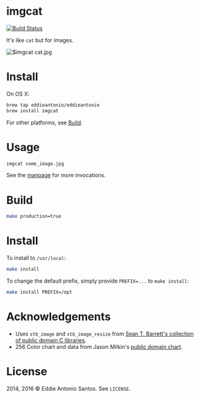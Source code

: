 # imgcat

[![Build Status](https://travis-ci.org/eddieantonio/imgcat.svg?branch=master)](https://travis-ci.org/eddieantonio/imgcat)

It's like `cat` but for images.

![$imgcat cat.jpg](http://eddieantonio.ca/imgcat/assets/8dc8c1cde5.png)

# Install

On OS X:

```sh
brew tap eddieantonio/eddieantonio
brew install imgcat
```

For other platforms, see [Build](#Build).

# Usage

```sh
imgcat some_image.jpg
```

See the [manpage](./doc/imgcat.1.md) for more invocations.

# Build

```sh
make production=true
```

# Install

To install to `/usr/local`:

```sh
make install
```

To change the default prefix, simply provide `PREFIX=...`
to `make install`:

```sh
make install PREFIX=/opt
```

# Acknowledgements

 - Uses `stb_image` and `stb_image_resize` from [Sean T. Barrett's collection
   of public domain C libraries][stb].
 - 256 Color chart and data from Jason Milkin's [public domain chart][256svg].

[stb]: https://github.com/nothings/stb
[256svg]: https://gist.github.com/jasonm23/2868981

# License

2014, 2016 © Eddie Antonio Santos. See `LICENSE`.
